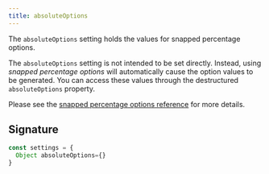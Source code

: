 ```yaml
---
title: absoluteOptions
---
```


The `absoluteOptions` setting holds the values for snapped percentage options.

<Tip>

The `absoluteOptions` setting is not intended to be set directly.
Instead, using _snapped percentage options_ will automatically cause
the option values to be generated.
You can access these values through the destructured `absoluteOptions`
property.

Please see the
[snapped percentage options reference](/reference/api/part/config/options/pct/snap)
for more details.

</Tip>

## Signature

```js
const settings = {
  Object absoluteOptions={}
}
```
